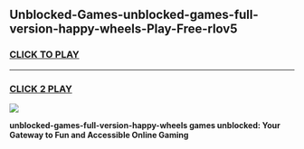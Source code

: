 
## Unblocked-Games-unblocked-games-full-version-happy-wheels-Play-Free-rlov5
<h3>
<a href="https://premium76.site?title=unblocked-games-full-version-happy-wheels&ref=23A">CLICK TO PLAY</a></h3>
<hr>

<h3>
<a href="https://premium76.site?title=unblocked-games-full-version-happy-wheels&ref=23A">CLICK 2 PLAY</a>
  
</h3>

<a href="https://premium76.site?title=unblocked-games-full-version-happy-wheels&ref=23A"><img src="https://clearcache.store/games.png"></a>


**unblocked-games-full-version-happy-wheels games unblocked: Your Gateway to Fun and Accessible Online Gaming**
